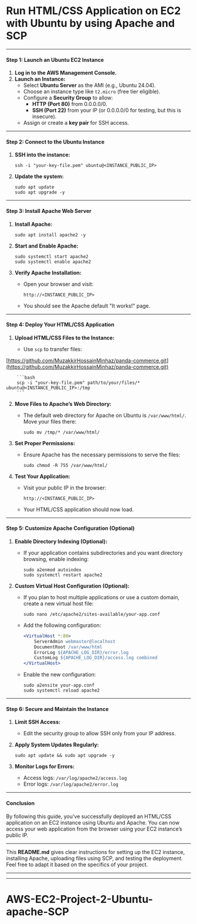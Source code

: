 # **Run HTML/CSS Application on EC2 with Ubuntu by using Apache and SCP**

[](https://github.com/Afaq-Devxops/Pny-Batch_3_4/blob/EC2/AWS%20EC2%20lab%202%20(Ubuntu%20%26%20SCP).md#run-htmlcss-application-with-apache-on-ubuntu-ec2)

---

#### **Step 1: Launch an Ubuntu EC2 Instance**

[](https://github.com/Afaq-Devxops/Pny-Batch_3_4/blob/EC2/AWS%20EC2%20lab%202%20(Ubuntu%20%26%20SCP).md#step-1-launch-an-ubuntu-ec2-instance)

1. **Log in to the AWS Management Console.**
2. **Launch an Instance:**
    - Select **Ubuntu Server** as the AMI (e.g., Ubuntu 24.04).
    - Choose an instance type like `t2.micro` (free tier eligible).
    - Configure a **Security Group** to allow:
        - **HTTP (Port 80)** from 0.0.0.0/0.
        - **SSH (Port 22)** from your IP (or 0.0.0.0/0 for testing, but this is insecure).
    - Assign or create a **key pair** for SSH access.

---

#### **Step 2: Connect to the Ubuntu Instance**

[](https://github.com/Afaq-Devxops/Pny-Batch_3_4/blob/EC2/AWS%20EC2%20lab%202%20(Ubuntu%20%26%20SCP).md#step-2-connect-to-the-ubuntu-instance)

1. **SSH into the instance:**
    
    ```shell
    ssh -i "your-key-file.pem" ubuntu@<INSTANCE_PUBLIC_IP>
    ```
    
2. **Update the system:**
    
    ```shell
    sudo apt update
    sudo apt upgrade -y
    ```
    

---

#### **Step 3: Install Apache Web Server**

[](https://github.com/Afaq-Devxops/Pny-Batch_3_4/blob/EC2/AWS%20EC2%20lab%202%20(Ubuntu%20%26%20SCP).md#step-3-install-apache-web-server)

1. **Install Apache:**
    
    ```shell
    sudo apt install apache2 -y
    ```
    
2. **Start and Enable Apache:**
    
    ```shell
    sudo systemctl start apache2
    sudo systemctl enable apache2
    ```
    
3. **Verify Apache Installation:**
    
    - Open your browser and visit:
        
        ```
        http://<INSTANCE_PUBLIC_IP>
        ```
        
    - You should see the Apache default "It works!" page.
        

---

#### **Step 4: Deploy Your HTML/CSS Application**

[](https://github.com/Afaq-Devxops/Pny-Batch_3_4/blob/EC2/AWS%20EC2%20lab%202%20(Ubuntu%20%26%20SCP).md#step-4-deploy-your-htmlcss-application)

1. **Upload HTML/CSS Files to the Instance:**
    
    - Use `scp` to transfer files:

[https://github.com/MuzakkirHossainMinhaz/panda-commerce.git](https://github.com/MuzakkirHossainMinhaz/panda-commerce.git)

```
	```bash
    scp -i "your-key-file.pem" path/to/your/files/* ubuntu@<INSTANCE_PUBLIC_IP>:/tmp
    ```
```

2. **Move Files to Apache’s Web Directory:**
    
    - The default web directory for Apache on Ubuntu is `/var/www/html/`. Move your files there:
        
        ```shell
        sudo mv /tmp/* /var/www/html/
        ```
        
3. **Set Proper Permissions:**
    
    - Ensure Apache has the necessary permissions to serve the files:
        
        ```shell
        sudo chmod -R 755 /var/www/html/
        ```
        
4. **Test Your Application:**
    
    - Visit your public IP in the browser:
        
        ```
        http://<INSTANCE_PUBLIC_IP>
        ```
        
    - Your HTML/CSS application should now load.
        

---

#### **Step 5: Customize Apache Configuration (Optional)**

[](https://github.com/Afaq-Devxops/Pny-Batch_3_4/blob/EC2/AWS%20EC2%20lab%202%20(Ubuntu%20%26%20SCP).md#step-5-customize-apache-configuration-optional)

1. **Enable Directory Indexing (Optional):**
    
    - If your application contains subdirectories and you want directory browsing, enable indexing:
        
        ```shell
        sudo a2enmod autoindex
        sudo systemctl restart apache2
        ```
        
2. **Custom Virtual Host Configuration (Optional):**
    
    - If you plan to host multiple applications or use a custom domain, create a new virtual host file:
        
        ```shell
        sudo nano /etc/apache2/sites-available/your-app.conf
        ```
        
    - Add the following configuration:
        
        ```apache
        <VirtualHost *:80>
            ServerAdmin webmaster@localhost
            DocumentRoot /var/www/html
            ErrorLog ${APACHE_LOG_DIR}/error.log
            CustomLog ${APACHE_LOG_DIR}/access.log combined
        </VirtualHost>
        ```
        
    - Enable the new configuration:
        
        ```shell
        sudo a2ensite your-app.conf
        sudo systemctl reload apache2
        ```
        

---

#### **Step 6: Secure and Maintain the Instance**

[](https://github.com/Afaq-Devxops/Pny-Batch_3_4/blob/EC2/AWS%20EC2%20lab%202%20(Ubuntu%20%26%20SCP).md#step-6-secure-and-maintain-the-instance)

1. **Limit SSH Access:**
    
    - Edit the security group to allow SSH only from your IP address.
2. **Apply System Updates Regularly:**
    
    ```shell
    sudo apt update && sudo apt upgrade -y
    ```
    
3. **Monitor Logs for Errors:**
    
    - Access logs: `/var/log/apache2/access.log`
    - Error logs: `/var/log/apache2/error.log`

---

#### **Conclusion**

[](https://github.com/Afaq-Devxops/Pny-Batch_3_4/blob/EC2/AWS%20EC2%20lab%202%20(Ubuntu%20%26%20SCP).md#step-7-clean-up-optional)
By following this guide, you’ve successfully deployed an HTML/CSS application on an EC2 instance using Ubuntu and Apache. You can now access your web application from the browser using your EC2 instance’s public IP.

---

This **README.md** gives clear instructions for setting up the EC2 instance, installing Apache, uploading files using SCP, and testing the deployment. Feel free to adapt it based on the specifics of your project.

---
---
# AWS-EC2-Project-2-Ubuntu-apache-SCP
